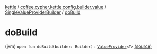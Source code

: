 [kettle](../../index.md) / [coffee.cypher.kettle.config.builder.value](../index.md) / [SingleValueProviderBuilder](index.md) / [doBuild](./do-build.md)

# doBuild

(jvm) `open fun doBuild(builder: Builder): `[`ValueProvider`](../../coffee.cypher.kettle.config.value/-value-provider/index.md)`<T>` [(source)](https://github.com/Cypher121/kettle/blob/master/src/main/kotlin/coffee/cypher/kettle/config/builder/value/SingleValueProviderBuilder.kt#L18)